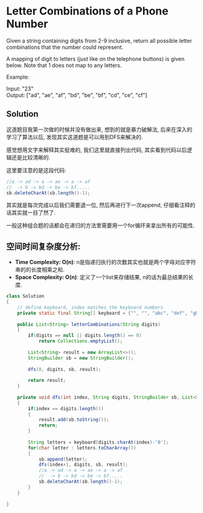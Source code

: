 # Letter Combinations of a Phone Number

Given a string containing digits from 2-9 inclusive, return all possible letter combinations that the number could represent.

A mapping of digit to letters (just like on the telephone buttons) is given below. Note that 1 does not map to any letters.

Example:  

Input: "23"  
Output: ["ad", "ae", "af", "bd", "be", "bf", "cd", "ce", "cf"]

## Solution

这道题目我第一次做的时候并没有做出来, 想到的就是暴力破解法, 后来在深入的学习了算法以后, 发现其实这道题是可以用到DFS来解决的.

感觉想用文字来解释其实挺难的, 我们这里就直接列出代码, 其实看到代码以后逻辑还是比较清晰的.

这里要注意的是这段代码:

```java
//a -> ad -> a -> ae -> a -> af
//  -> b -> bd -> be -> bf.....
sb.deleteCharAt(sb.length()-1);
```

其实就是每次完成以后我们需要退一位, 然后再进行下一次append, 仔细看注释的话其实就一目了然了.

一般这种组合题的话都会在递归的方法里需要用一个for循环来拿出所有的可能性.

## 空间时间复杂度分析:

* **Time Complexity: O(n)**: n是指递归执行的次数其实也就是两个字母对应字符串的的长度相乘之和.
* **Space Complexity: O(n)**: 定义了一个list来存储结果, n的话为最总结果的长度.

```java
class Solution 
{
    // define keyboard, index matches the keyboard numbers
    private static final String[] keyboard = {"", "", "abc", "def", "ghi", "jkl", "mno", "pqrs", "tuv", "wxyz"};
    
    public List<String> letterCombinations(String digits) 
    {
        if(digits == null || digits.length() == 0)
            return Collections.emptyList();
        
        List<String> result = new ArrayList<>();
        StringBuilder sb = new StringBuilder();
        
        dfs(0, digits, sb, result);
        
        return result;
    }
    
    private void dfs(int index, String digits, StringBuilder sb, List<String> result)
    {
        if(index == digits.length())
        {
            result.add(sb.toString());
            return;
        }
        
        String letters = keyboard[digits.charAt(index)-'0'];
        for(char letter : letters.toCharArray())
        {
            sb.append(letter);
            dfs(index+1, digits, sb, result);
            //a -> ad -> a -> ae -> a -> af
            //  -> b -> bd -> be -> bf.....
            sb.deleteCharAt(sb.length()-1);
        }
    }
    
}
```

